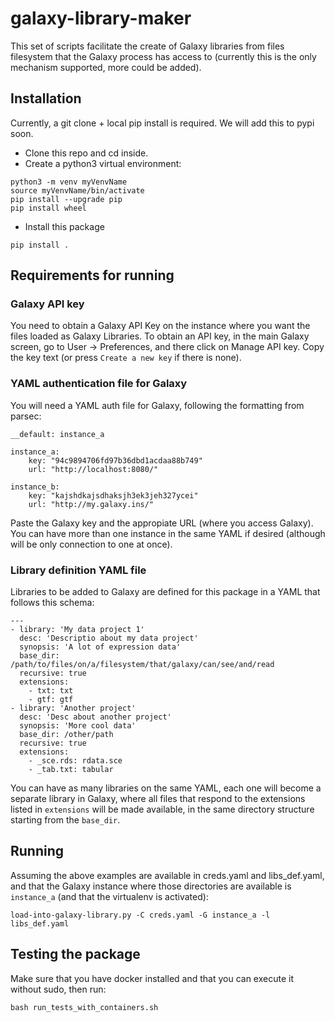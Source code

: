 # galaxy-library-maker

This set of scripts facilitate the create of Galaxy libraries from files filesystem that the Galaxy
process has access to (currently this is the only mechanism supported, more could be added).

## Installation

Currently, a git clone + local pip install is required. We will add this to pypi soon.

- Clone this repo and cd inside.
- Create a python3 virtual environment:

```
python3 -m venv myVenvName
source myVenvName/bin/activate
pip install --upgrade pip
pip install wheel
```
- Install this package
```
pip install .
```

## Requirements for running

### Galaxy API key

You need to obtain a Galaxy API Key on the instance where you want the files loaded as Galaxy Libraries.
To obtain an API key, in the main Galaxy screen, go to User -> Preferences, and there click on
Manage API key. Copy the key text (or press `Create a new key` if there is none).

### YAML authentication file for Galaxy

You will need a YAML auth file for Galaxy, following the formatting from parsec:

```
__default: instance_a

instance_a:
    key: "94c9894706fd97b36dbd1acdaa88b749"
    url: "http://localhost:8080/"

instance_b:
    key: "kajshdkajsdhaksjh3ek3jeh327ycei"
    url: "http://my.galaxy.ins/"
```

Paste the Galaxy key and the appropiate URL (where you access Galaxy). You can have more than one instance
in the same YAML if desired (although will be only connection to one at once).

### Library definition YAML file

Libraries to be added to Galaxy are defined for this package in a YAML that follows this schema:

```
---
- library: 'My data project 1'
  desc: 'Descriptio about my data project'
  synopsis: 'A lot of expression data'
  base_dir: /path/to/files/on/a/filesystem/that/galaxy/can/see/and/read
  recursive: true
  extensions:
    - txt: txt
    - gtf: gtf
- library: 'Another project'
  desc: 'Desc about another project'
  synopsis: 'More cool data'
  base_dir: /other/path
  recursive: true
  extensions:
    - _sce.rds: rdata.sce
    - _tab.txt: tabular
```

You can have as many libraries on the same YAML, each one will become a separate library in Galaxy,
where all files that respond to the extensions listed in `extensions` will be made available, in the same
directory structure starting from the `base_dir`.

## Running

Assuming the above examples are available in creds.yaml and libs_def.yaml, and that the Galaxy instance where
those directories are available is `instance_a` (and that the virtualenv is activated):

```
load-into-galaxy-library.py -C creds.yaml -G instance_a -l libs_def.yaml
```

## Testing the package

Make sure that you have docker installed and that you can execute it without sudo, then run:

```
bash run_tests_with_containers.sh
```
